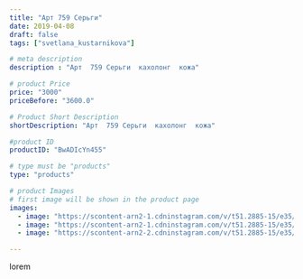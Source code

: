 ```yaml
---
title: "Арт 759 Серьги"
date: 2019-04-08
draft: false
tags: ["svetlana_kustarnikova"]

# meta description
description : "Арт  759 Серьги  кахолонг  кожа"

# product Price
price: "3000"
priceBefore: "3600.0"

# Product Short Description
shortDescription: "Арт  759 Серьги  кахолонг  кожа"

#product ID
productID: "BwADIcYn455"

# type must be "products"
type: "products"

# product Images
# first image will be shown in the product page
images:
  - image: "https://scontent-arn2-1.cdninstagram.com/v/t51.2885-15/e35/55734810_2254632898132900_3962971812488247482_n.jpg?se=8&tp=1&_nc_ht=scontent-arn2-1.cdninstagram.com&_nc_cat=104&_nc_ohc=njJJ6SFhV5YAX-OXb7i&oh=4c6b31550365b7cac366e168053be1f6&oe=6069B27B&ig_cache_key=MjAxNzYyNjQwNDk2MDQzOTcwNQ%3D%3D.2"
  - image: "https://scontent-arn2-1.cdninstagram.com/v/t51.2885-15/e35/56226307_648090702301347_8329970293168636388_n.jpg?tp=1&_nc_ht=scontent-arn2-1.cdninstagram.com&_nc_cat=103&_nc_ohc=eB4LSQc9FkcAX-riAfL&oh=0089f20b85f7ad00d65828b8ccdea0b3&oe=606B2D8C&ig_cache_key=MjAxNzYyNjQwNDk4NTczMTk3Mw%3D%3D.2"
  - image: "https://scontent-arn2-2.cdninstagram.com/v/t51.2885-15/e35/55872723_635185226940456_1008592336744409788_n.jpg?se=8&tp=1&_nc_ht=scontent-arn2-2.cdninstagram.com&_nc_cat=100&_nc_ohc=SH-xbaoVxhQAX94b31w&oh=52bdac9caed5aee73c7d5a0c18cdd7dd&oe=606994FF&ig_cache_key=MjAxNzYyNjQwNDk3NzE1NTE4OQ%3D%3D.2"

---
```

lorem
